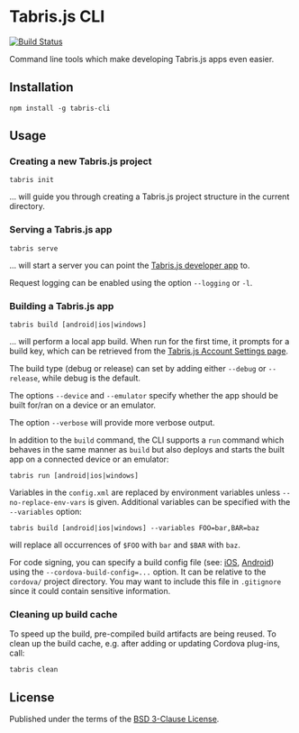 # Tabris.js CLI

[![Build Status](https://travis-ci.org/eclipsesource/tabris-js-cli.svg?branch=master)](https://travis-ci.org/eclipsesource/tabris-js-cli)

Command line tools which make developing Tabris.js apps even easier.

## Installation

`npm install -g tabris-cli`

## Usage

### Creating a new Tabris.js project

```
tabris init
```
... will guide you through creating a Tabris.js project structure in the current directory.

### Serving a Tabris.js app

```
tabris serve
```
... will start a server you can point the [Tabris.js developer app](https://tabrisjs.com/documentation/latest/developer-app#the-tabrisjs-developer-app) to.

Request logging can be enabled using the option `--logging` or `-l`.

### Building a Tabris.js app

```
tabris build [android|ios|windows]
```

... will perform a local app build. When run for the first time, it prompts for a build key, which can be retrieved from the [Tabris.js Account Settings page](https://tabrisjs.com/settings/account).

The build type (debug or release) can set by adding either `--debug` or `--release`, while debug is the default.

The options `--device` and `--emulator` specify whether the app should be built for/ran on a device or an emulator.

The option `--verbose` will provide more verbose output.

In addition to the `build` command, the CLI supports a `run` command which behaves in the same manner as `build` but also deploys and starts the built app on a connected device or an emulator:

```
tabris run [android|ios|windows]
```

Variables in the `config.xml` are replaced by environment variables unless `--no-replace-env-vars` is given.
Additional variables can be specified with the `--variables` option:
```
tabris build [android|ios|windows] --variables FOO=bar,BAR=baz
```
will replace all occurrences of `$FOO` with `bar` and `$BAR` with `baz`.

For code signing, you can specify a build config file (see: [iOS](http://cordova.apache.org/docs/en/6.x/guide/platforms/ios/index.html#using-buildjson), [Android](http://cordova.apache.org/docs/en/6.x/guide/platforms/android/index.html#using-buildjson)) using the `--cordova-build-config=...` option. It can be relative to the `cordova/` project directory. You may want to include this file in `.gitignore` since it could contain sensitive information.

### Cleaning up build cache

To speed up the build, pre-compiled build artifacts are being reused.
To clean up the build cache, e.g. after adding or updating Cordova plug-ins, call:
```
tabris clean
```

## License

Published under the terms of the [BSD 3-Clause License](LICENSE).
